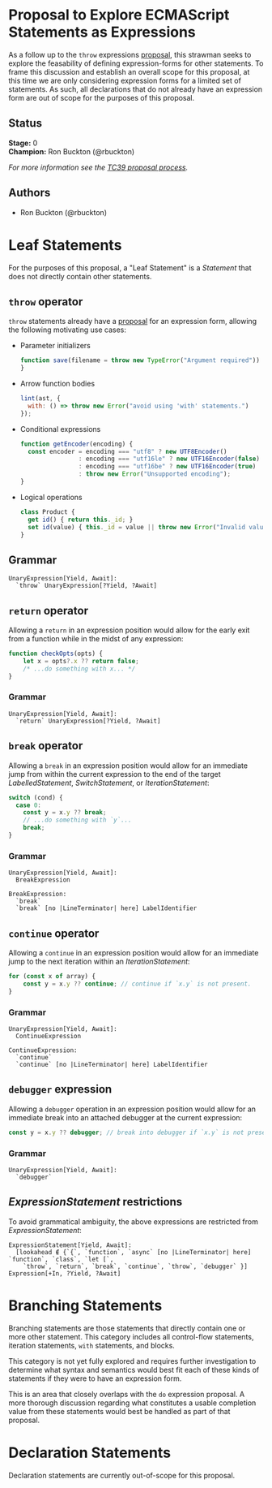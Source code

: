 <!--
Welcome to your new proposal repository. This document will serve as the introduction and 
 strawman for your proposal.

The repository is broken down into the following layout:

  /README.md        # intro/strawman (this file)
  /LICENSE          # ECMA compatible license (BSD-3 Clause)
  /src              # ecmarkup sources for the specification
  /docs             # ecmarkup output

To build the specification, run:

  npm run compile

To preview the specification, run:

  npm run start

It is recommended that you configure GitHub Pages in your GitHub repository to point to the
'/docs' directory after you push these changes to 'master'. That way the specification text
will be updated automatically when you publish.

-->

# Proposal to Explore ECMAScript Statements as Expressions

As a follow up to the `throw` expressions [proposal](https://github.com/tc39/proposal-throw-expressions), 
this strawman seeks to explore the feasability of defining expression-forms for other statements. 
To frame this discussion and establish an overall scope for this proposal, at this time we are only
considering expression forms for a limited set of statements. As such, all declarations that do not
already have an expression form are out of scope for the purposes of this proposal.

## Status

**Stage:** 0  
**Champion:** Ron Buckton (@rbuckton)

_For more information see the [TC39 proposal process](https://tc39.github.io/process-document/)._

## Authors

* Ron Buckton (@rbuckton)

# Leaf Statements

For the purposes of this proposal, a "Leaf Statement" is a _Statement_ that does not 
directly contain other statements.

## `throw` operator

`throw` statements already have a [proposal](https://github.com/tc39/proposal-throw-expressions) 
for an expression form, allowing the following motivating use cases:

- Parameter initializers
    ```js
    function save(filename = throw new TypeError("Argument required")) {
    }
    ```
- Arrow function bodies
    ```js
    lint(ast, { 
      with: () => throw new Error("avoid using 'with' statements.")
    });
    ```
- Conditional expressions
    ```js
    function getEncoder(encoding) {
      const encoder = encoding === "utf8" ? new UTF8Encoder() 
                    : encoding === "utf16le" ? new UTF16Encoder(false) 
                    : encoding === "utf16be" ? new UTF16Encoder(true) 
                    : throw new Error("Unsupported encoding");
    }
    ```
- Logical operations
    ```js
    class Product {
      get id() { return this._id; }
      set id(value) { this._id = value || throw new Error("Invalid value"); }
    }
    ```

## Grammar

```grammarkdown
UnaryExpression[Yield, Await]:
  `throw` UnaryExpression[?Yield, ?Await]
```

## `return` operator

Allowing a `return` in an expression position would allow for the early exit from a function while
in the midst of any expression:

```js
function checkOpts(opts) {
    let x = opts?.x ?? return false;
    /* ...do something with x... */
}
```

### Grammar

```grammarkdown
UnaryExpression[Yield, Await]:
  `return` UnaryExpression[?Yield, ?Await]
```

## `break` operator

Allowing a `break` in an expression position would allow for an immediate jump from within the 
current expression to the end of the target _LabelledStatement_, _SwitchStatement_, or 
_IterationStatement_:

```js
switch (cond) {
  case 0:
    const y = x.y ?? break;
    // ...do something with `y`...
    break;
}
```

### Grammar

```grammarkdown
UnaryExpression[Yield, Await]:
  BreakExpression

BreakExpression:
  `break`
  `break` [no |LineTerminator| here] LabelIdentifier
```

## `continue` operator

Allowing a `continue` in an expression position would allow for an immediate jump to the next
iteration within an _IterationStatement_:

```js
for (const x of array) {
    const y = x.y ?? continue; // continue if `x.y` is not present.
}
```

### Grammar

```grammarkdown
UnaryExpression[Yield, Await]:
  ContinueExpression

ContinueExpression:
  `continue`
  `continue` [no |LineTerminator| here] LabelIdentifier
```

## `debugger` expression

Allowing a `debugger` operation in an expression position would allow for an immediate break
into an attached debugger at the current expression:

```js
const y = x.y ?? debugger; // break into debugger if `x.y` is not present.
```

### Grammar

```grammarkdown
UnaryExpression[Yield, Await]:
  `debugger`
```

## _ExpressionStatement_ restrictions

To avoid grammatical ambiguity, the above expressions are restricted from _ExpressionStatement_:

```grammarkdown
ExpressionStatement[Yield, Await]:
  [lookahead ∉ {`{`, `function`, `async` [no |LineTerminator| here] `function`, `class`, `let [`, 
    `throw`, `return`, `break`, `continue`, `throw`, `debugger` }] Expression[+In, ?Yield, ?Await]
```

# Branching Statements

Branching statements are those statements that directly contain one or more other statement. This 
category includes all control-flow statements, iteration statements, `with` statements, and blocks. 

This category is not yet fully explored and requires further investigation to determine what 
syntax and semantics would best fit each of these kinds of statements if they were to have an 
expression form.

This is an area that closely overlaps with the `do` expression proposal. A more thorough discussion 
regarding what constitutes a usable completion value from these statements would best be handled as
part of that proposal.

# Declaration Statements

Declaration statements are currently out-of-scope for this proposal.

<!-- The following are shared links used throughout the README: -->

[Champion]: #status
[Prose]: #motivations
[Examples]: #examples
[API]: #api
[Specification]: https://rbuckton.github.io/proposal-statements-as-expressions
[Transpiler]: #todo
[Stage3ReviewerSignOff]: #todo
[Stage3EditorSignOff]: #todo
[Test262PullRequest]: #todo
[Implementation1]: #todo
[Implementation2]: #todo
[Ecma262PullRequest]: #todo